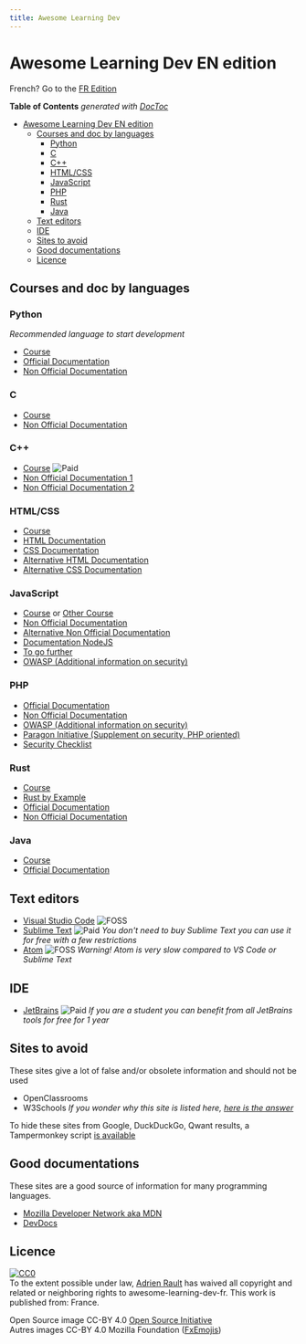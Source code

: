 ```yaml
---
title: Awesome Learning Dev
---
```

# Awesome Learning Dev EN edition

French? Go to the [FR Edition](/blob/master/fr.md)

<!-- START doctoc generated TOC please keep comment here to allow auto update -->
<!-- DON'T EDIT THIS SECTION, INSTEAD RE-RUN doctoc TO UPDATE -->
**Table of Contents**  *generated with [DocToc](https://github.com/thlorenz/doctoc)*

- [Awesome Learning Dev EN edition](#awesome-learning-dev-en-edition)
  - [Courses and doc by languages](#courses-and-doc-by-languages)
    - [Python](#python)
    - [C](#c)
    - [C++](#c)
    - [HTML/CSS](#htmlcss)
    - [JavaScript](#javascript)
    - [PHP](#php)
    - [Rust](#rust)
    - [Java](#java)
  - [Text editors](#text-editors)
  - [IDE](#ide)
  - [Sites to avoid](#sites-to-avoid)
  - [Good documentations](#good-documentations)
  - [Licence](#licence)

<!-- END doctoc generated TOC please keep comment here to allow auto update -->

## Courses and doc by languages

### Python

*Recommended language to start development*

* [Course](https://docs.python.org/3/tutorial/)
* [Official Documentation](https://docs.python.org/3/)
* [Non Official Documentation](https://devdocs.io/python~3.7/)

### C

* [Course](http://www.learn-c.org/)
* [Non Official Documentation](http://devdocs.io/c/)

### C++

* [Course](https://www.amazon.com/Primer-5th-Stanley-B-Lippman/dp/0321714113/ref=sr_1_1) ![Paid](https://raw.githubusercontent.com/rault-a/awesome-learning-dev-fr/master/medias/moneybag.png?v=1.0.1)
* [Non Official Documentation 1](https://en.cppreference.com/w/)
* [Non Official Documentation 2](https://devdocs.io/cpp/)

### HTML/CSS

* [Course](https://marksheet.io/)
* [HTML Documentation](https://developer.mozilla.org/en-US/docs/Glossary/HTML)
* [CSS Documentation](https://developer.mozilla.org/en-US/docs/Glossary/CSS)
* [Alternative HTML Documentation](https://devdocs.io/html/)
* [Alternative CSS Documentation](https://devdocs.io/css/)

### JavaScript

* [Course](https://eloquentjavascript.net/) or [Other Course](https://javascript.info/)
* [Non Official Documentation](https://developer.mozilla.org/en-US/docs/Glossary/JavaScript)
* [Alternative Non Official Documentation](https://devdocs.io/javascript/)
* [Documentation NodeJS](https://nodejs.org/api/)
* [To go further](https://github.com/getify/You-Dont-Know-JS)
* [OWASP (Additional information on security)](https://www.owasp.org/index.php/Main_Page)

### PHP

* [Official Documentation](https://secure.php.net/manual/en/getting-started.php)
* [Non Official Documentation](https://devdocs.io/php/)
* [OWASP (Additional information on security)](https://www.owasp.org/index.php/Main_Page)
* [Paragon Initiative (Supplement on security, PHP oriented)](https://paragonie.com/)
* [Security Checklist](https://www.sqreen.io/checklists/php-security-checklist)

### Rust

* [Course](https://doc.rust-lang.org/stable/book/2018-edition/index.html)
* [Rust by Example](https://doc.rust-lang.org/stable/rust-by-example/)
* [Official Documentation](https://doc.rust-lang.org/std/index.html)
* [Non Official Documentation](https://devdocs.io/rust/)

### Java

* [Course](http://java2s.com/)
* [Official Documentation](https://docs.oracle.com/javase)

## Text editors

* [Visual Studio Code](https://code.visualstudio.com/) ![FOSS](https://raw.githubusercontent.com/rault-a/awesome-learning-dev-fr/master/medias/opensource.png?v=1.0.1)
* [Sublime Text](https://www.sublimetext.com/) ![Paid](https://raw.githubusercontent.com/rault-a/awesome-learning-dev-fr/master/medias/moneybag.png?v=1.0.1) _You don't need to buy Sublime Text you can use it for free with a few restrictions_
* [Atom](https://atom.io/) ![FOSS](https://raw.githubusercontent.com/rault-a/awesome-learning-dev-fr/master/medias/opensource.png?v=1.0.1) _Warning! Atom is very slow compared to VS Code or Sublime Text_

## IDE

* [JetBrains](https://www.jetbrains.com/) ![Paid](https://raw.githubusercontent.com/rault-a/awesome-learning-dev-fr/master/medias/moneybag.png?v=1.0.1) _If you are a student you can benefit from all JetBrains tools for free for 1 year_

## Sites to avoid

These sites give a lot of false and/or obsolete information and should not be used

* OpenClassrooms
* W3Schools _If you wonder why this site is listed here, [here is the answer](https://xela.isfucking.cool/blog/en/why-is-w3schools-bad)_

To hide these sites from Google, DuckDuckGo, Qwant results, a Tampermonkey script [is available](https://raw.githubusercontent.com/rault-a/awesome-learning-dev-fr/master/tampermonkey.js)

## Good documentations

These sites are a good source of information for many programming languages.

* [Mozilla Developer Network aka MDN](https://developer.mozilla.org/en-US/)
* [DevDocs](https://devdocs.io/)

## Licence

<p xmlns:dct="http://purl.org/dc/terms/" xmlns:vcard="http://www.w3.org/2001/vcard-rdf/3.0#">
  <a rel="license"
     href="http://creativecommons.org/publicdomain/zero/1.0/">
    <img src="https://licensebuttons.net/p/zero/1.0/88x31.png" style="border-style: none;" alt="CC0" />
  </a>
  <br />
  To the extent possible under law,
  <a rel="dct:publisher"
     href="https://learndev.rault.io/">
    <span property="dct:title">Adrien Rault</span></a>
  has waived all copyright and related or neighboring rights to
  <span property="dct:title">awesome-learning-dev-fr</span>.
This work is published from:
<span property="vcard:Country" datatype="dct:ISO3166"
      content="FR" about="https://learndev.rault.io/">
  France</span>.
</p>

Open Source image CC-BY 4.0 [Open Source Initiative](https://opensource.org/)<br>
Autres images CC-BY 4.0 Mozilla Foundation ([FxEmojis](https://github.com/mozilla/fxemoji))